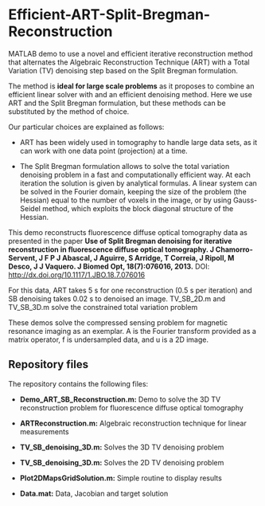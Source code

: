 # Efficient-ART-Split-Bregman-Reconstruction
MATLAB demo to use a novel and efficient iterative reconstruction method that alternates the Algebraic Reconstruction Technique (ART) with a Total Variation (TV) denoising step based on the Split Bregman formulation.
 
The method is **ideal for large scale problems** as it proposes to combine an efficient linear solver with and an efficient denoising method. Here we use ART and the Split Bregman formulation, but these methods can be substituted by the method of choice. 

Our particular choices are explained as follows:

- ART has been widely used in tomography to handle large data sets, as it can work with one data point (projection) at a time. 

- The Split Bregman formulation allows to solve the total variation denoising problem in a fast and computationally efficient way. At each iteration the solution is given by analytical formulas. A linear system  can be solved in the Fourier domain, keeping the size of the problem (the Hessian) equal to the number of voxels in the image, or by using Gauss-Seidel method, which exploits the block diagonal structure of the Hessian. 

This demo reconstructs fluorescence diffuse optical tomography data as presented in the paper **Use of Split Bregman denoising for iterative reconstruction in fluorescence diffuse optical tomography. J Chamorro-Servent, J F P J Abascal, J Aguirre, S Arridge, T Correia, J Ripoll, M Desco, J J Vaquero. J Biomed Opt, 18(7):076016, 2013.** DOI: http://dx.doi.org/10.1117/1.JBO.18.7.076016

For this data, ART takes 5 s for one reconstruction (0.5 s per iteration) and SB denoising takes 0.02 s to denoised an image. TV_SB_2D.m and TV_SB_3D.m solve the constrained total variation problem

These demos solve the compressed sensing problem for magnetic resonance imaging as an exemplar. A is the Fourier transform provided as a matrix operator, f is undersampled data, and u is a 2D image. 

##  Repository files ##

The repository contains the following files:

- **Demo_ART_SB_Reconstruction.m:** Demo to solve the 3D TV reconstruction problem for fluorescence diffuse optical tomography

- **ARTReconstruction.m:** Algebraic reconstruction technique for linear measurements

- **TV_SB_denoising_3D.m:** Solves the 3D TV denoising problem

- **TV_SB_denoising_3D.m:** Solves the 2D TV denoising problem

- **Plot2DMapsGridSolution.m:** Simple routine to display results

- **Data.mat:** Data, Jacobian and target solution 

